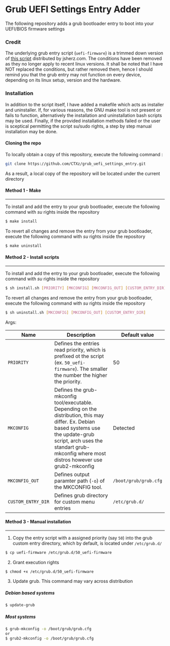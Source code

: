 # Grub UEFI Settings Entry Adder
The following repository adds a grub bootloader entry to boot into your UEFI/BIOS firmware settings

### Credit
The underlying grub entry script (`uefi-firmware`) is a trimmed down version of [this script](https://jsherz.com/centos/grub/grub2/bios/uefi/boot/2015/11/21/centos-uefi-firmware-option.html) distributed by jsherz.com. The conditions have been removed as they no longer apply to recent linux versions. It shall be noted that I have NOT replaced the conditions, but rather removed them, hence I should remind you that the grub entry may not function on every device, depending on its linux setup, version and the hardware.

### Installation

In addition to the script itself, I have added a makefile which acts as installer and uninstaller. If, for various reasons, the GNU make tool is not present or fails to function, alternatively the installation and uninstallation bash scripts may be used. Finally, if the provided installation methods failed or the user is sceptical permitting the script su/sudo rights, a step by step manual installation may be done.

#### Cloning the repo
To locally obtain a copy of this repository, execute the following command :

```sh
git clone https://github.com/CTXz/grub_uefi_settings_entry.git 
```

As a result, a local copy of the repository will be located under the current directory

#### Method 1 - Make
---
To install and add the entry to your grub bootloader, execute the following command with _su_ rights inside the repository
```sh
$ make install
```

To revert all changes and remove the entry from your grub bootloader, execute the following command with _su_ rights inside the repository
```sh
$ make uninstall
```

#### Method 2 - Install scripts
---
To install and add the entry to your grub bootloader, execute the following command with _su_ rights inside the repository
```sh
$ sh install.sh [PRIORITY] [MKCONFIG] [MKCONFIG_OUT] [CUSTOM_ENTRY_DIR]
```

To revert all changes and remove the entry from your grub bootloader, execute the following command with _su_ rights inside the repository
```sh
$ sh uninstall.sh [MKCONFIG] [MKCONFIG_OUT] [CUSTOM_ENTRY_DIR]
```

Args:

|Name|Description|Default value|
|----|-----------|-------------|
|`PRIORITY`|Defines the entries read priority, which is prefixed ot the script (ex. `50_uefi-firmware`). The smaller the number the higher the priority.|50|
|`MKCONFIG`|Defines the grub-mkconfig tool/executable. Depending on the distribution, this may differ. Ex. Debian based systems use the update-grub script, arch uses the standart grub-mkconfig where most distros however use grub2-mkconfig|Detected|
|`MKCONFIG_OUT`|Defines output paramter path (`-o`) of the MKCONFIG tool.|`/boot/grub/grub.cfg`|
|`CUSTOM_ENTRY_DIR`|Defines grub directory for custom menu entries|`/etc/grub.d/`|

#### Method 3 - Manual installation
---
1. Copy the entry script with a assigned priority (say `50`) into the grub custom entry directory, which by default, is located under `/etc/grub.d/`
```sh
$ cp uefi-firmware /etc/grub.d/50_uefi-firmware
```

2. Grant execution rights
```sh
$ chmod +x /etc/grub.d/50_uefi-firmware
```

3. Update grub. This command may vary across distribution

##### Debian based systems
```sh
$ update-grub
```

##### Most systems
```sh
$ grub-mkconfig -o /boot/grub/grub.cfg
or
$ grub2-mkconfig -o /boot/grub/grub.cfg
```
